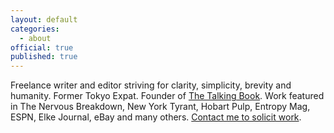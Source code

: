 ```yaml
---
layout: default
categories:
  - about
official: true
published: true
---
```

Freelance writer and editor striving for clarity, simplicity, brevity and humanity. Former Tokyo Expat. Founder of [The Talking Book](thetalkingbook.org). Work featured in The Nervous Breakdown, New York Tyrant, Hobart Pulp, Entropy Mag, ESPN, Elke Journal, eBay and many others. [Contact me to solicit work](http://krishartrum.com/contact).